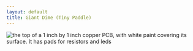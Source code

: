 ```yaml
---
layout: default
title: Giant Dime (Tiny Paddle)
---
```


<img src="{{ site.baseurl }}\pics\Micro paddle\IMG_00000156.jpg" alt="the top of a 1 inch by 1 inch copper PCB, with white paint covering its surface.  It has pads for resistors and leds" class="img-responsive" />
